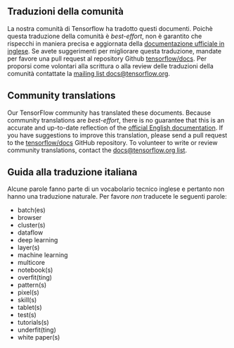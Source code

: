 ## Traduzioni della comunità

La nostra comunità di Tensorflow ha tradotto questi documenti. Poichè questa traduzione della comunità è *best-effort*, non è garantito che rispecchi in maniera precisa e aggiornata della [documentazione ufficiale in inglese](https://www.tensorflow.org/?hl=en). 
Se avete suggerimenti per migliorare questa traduzione, mandate per favore una pull request al repository Github [tensorflow/docs](https://github.com/tensorflow/docs). 
Per proporsi come volontari alla scrittura o alla review delle traduzioni della comunità contattate la 
[mailing list docs@tensorflow.org](https://groups.google.com/a/tensorflow.org/forum/#!forum/docs).

## Community translations

Our TensorFlow community has translated these documents. Because community
translations are *best-effort*, there is no guarantee that this is an accurate
and up-to-date reflection of the
[official English documentation](https://www.tensorflow.org/?hl=en). 
If you have suggestions to improve this translation, please send a pull request 
to the [tensorflow/docs](https://github.com/tensorflow/docs) GitHub repository. 
To volunteer to write or review community translations, contact the
[docs@tensorflow.org list](https://groups.google.com/a/tensorflow.org/forum/#!forum/docs).

## Guida alla traduzione italiana

Alcune parole fanno parte di un vocabolario tecnico inglese e pertanto non hanno una traduzione naturale. Per favore *non* traducete le seguenti parole:

*   batch(es)
*   browser
*   cluster(s)
*   dataflow
*   deep learning
*   layer(s)
*   machine learning
*   multicore
*   notebook(s)
*   overfit(ting)
*   pattern(s)
*   pixel(s)
*   skill(s)
*   tablet(s)
*   test(s)
*   tutorials(s)
*   underfit(ting)
*   white paper(s)
